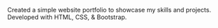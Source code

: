 Created a simple website portfolio to showcase my skills and projects. Developed with HTML, CSS, & Bootstrap.